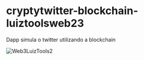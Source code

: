 # cryptytwitter-blockchain-luiztoolsweb23
Dapp simula o twitter utilizando a blockchain


![Web3LuizTools2](https://github.com/Sillmann/cryptytwitter-blockchain-luiztoolsweb23/assets/58642347/da355cbe-5826-4555-9f54-7b2999b03f24)
